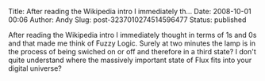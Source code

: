 Title: After reading the Wikipedia intro I immediately th...
Date: 2008-10-01 00:06
Author: Andy
Slug: post-3237010274514596477
Status: published

After reading the Wikipedia intro I immediately thought in terms of 1s and 0s and that made me think of Fuzzy Logic. Surely at two minutes the lamp is in the process of being swiched on or off and therefore in a third state? I don't quite understand where the massively important state of Flux fits into your digital universe?
